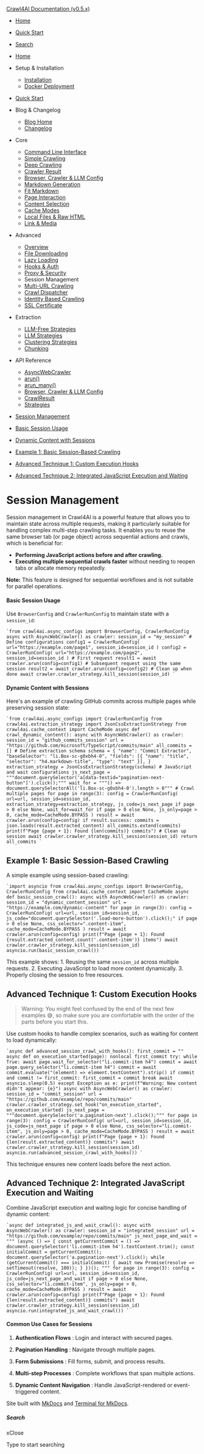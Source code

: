[Crawl4AI Documentation (v0.5.x)](https://docs.crawl4ai.com/)

  * [ Home ](../..)
  * [ Quick Start ](../../core/quickstart/)
  * [ Search ](#)



  * [Home](../..)
  * Setup & Installation
    * [Installation](../../core/installation/)
    * [Docker Deployment](../../core/docker-deployment/)
  * [Quick Start](../../core/quickstart/)
  * Blog & Changelog
    * [Blog Home](../../blog/)
    * [Changelog](https://github.com/unclecode/crawl4ai/blob/main/CHANGELOG.md)
  * Core
    * [Command Line Interface](../../core/cli/)
    * [Simple Crawling](../../core/simple-crawling/)
    * [Deep Crawling](../../core/deep-crawling/)
    * [Crawler Result](../../core/crawler-result/)
    * [Browser, Crawler & LLM Config](../../core/browser-crawler-config/)
    * [Markdown Generation](../../core/markdown-generation/)
    * [Fit Markdown](../../core/fit-markdown/)
    * [Page Interaction](../../core/page-interaction/)
    * [Content Selection](../../core/content-selection/)
    * [Cache Modes](../../core/cache-modes/)
    * [Local Files & Raw HTML](../../core/local-files/)
    * [Link & Media](../../core/link-media/)
  * Advanced
    * [Overview](../advanced-features/)
    * [File Downloading](../file-downloading/)
    * [Lazy Loading](../lazy-loading/)
    * [Hooks & Auth](../hooks-auth/)
    * [Proxy & Security](../proxy-security/)
    * Session Management
    * [Multi-URL Crawling](../multi-url-crawling/)
    * [Crawl Dispatcher](../crawl-dispatcher/)
    * [Identity Based Crawling](../identity-based-crawling/)
    * [SSL Certificate](../ssl-certificate/)
  * Extraction
    * [LLM-Free Strategies](../../extraction/no-llm-strategies/)
    * [LLM Strategies](../../extraction/llm-strategies/)
    * [Clustering Strategies](../../extraction/clustring-strategies/)
    * [Chunking](../../extraction/chunking/)
  * API Reference
    * [AsyncWebCrawler](../../api/async-webcrawler/)
    * [arun()](../../api/arun/)
    * [arun_many()](../../api/arun_many/)
    * [Browser, Crawler & LLM Config](../../api/parameters/)
    * [CrawlResult](../../api/crawl-result/)
    * [Strategies](../../api/strategies/)



  * [Session Management](#session-management)
  * [Basic Session Usage](#basic-session-usage)
  * [Dynamic Content with Sessions](#dynamic-content-with-sessions)
  * [Example 1: Basic Session-Based Crawling](#example-1-basic-session-based-crawling)
  * [Advanced Technique 1: Custom Execution Hooks](#advanced-technique-1-custom-execution-hooks)
  * [Advanced Technique 2: Integrated JavaScript Execution and Waiting](#advanced-technique-2-integrated-javascript-execution-and-waiting)



# Session Management

Session management in Crawl4AI is a powerful feature that allows you to maintain state across multiple requests, making it particularly suitable for handling complex multi-step crawling tasks. It enables you to reuse the same browser tab (or page object) across sequential actions and crawls, which is beneficial for:

  * **Performing JavaScript actions before and after crawling.**
  * **Executing multiple sequential crawls faster** without needing to reopen tabs or allocate memory repeatedly.



**Note:** This feature is designed for sequential workflows and is not suitable for parallel operations.

#### Basic Session Usage

Use `BrowserConfig` and `CrawlerRunConfig` to maintain state with a `session_id`:

```
`from crawl4ai.async_configs import BrowserConfig, CrawlerRunConfig async with AsyncWebCrawler() as crawler: session_id = "my_session" # Define configurations config1 = CrawlerRunConfig( url="https://example.com/page1", session_id=session_id ) config2 = CrawlerRunConfig( url="https://example.com/page2", session_id=session_id ) # First request result1 = await crawler.arun(config=config1) # Subsequent request using the same session result2 = await crawler.arun(config=config2) # Clean up when done await crawler.crawler_strategy.kill_session(session_id) `
```

#### Dynamic Content with Sessions

Here's an example of crawling GitHub commits across multiple pages while preserving session state:

```
`from crawl4ai.async_configs import CrawlerRunConfig from crawl4ai.extraction_strategy import JsonCssExtractionStrategy from crawl4ai.cache_context import CacheMode async def crawl_dynamic_content(): async with AsyncWebCrawler() as crawler: session_id = "github_commits_session" url = "https://github.com/microsoft/TypeScript/commits/main" all_commits = [] # Define extraction schema schema = { "name": "Commit Extractor", "baseSelector": "li.Box-sc-g0xbh4-0", "fields": [{ "name": "title", "selector": "h4.markdown-title", "type": "text" }], } extraction_strategy = JsonCssExtractionStrategy(schema) # JavaScript and wait configurations js_next_page = """document.querySelector('a[data-testid="pagination-next-button"]').click();""" wait_for = """() => document.querySelectorAll('li.Box-sc-g0xbh4-0').length > 0""" # Crawl multiple pages for page in range(3): config = CrawlerRunConfig( url=url, session_id=session_id, extraction_strategy=extraction_strategy, js_code=js_next_page if page > 0 else None, wait_for=wait_for if page > 0 else None, js_only=page > 0, cache_mode=CacheMode.BYPASS ) result = await crawler.arun(config=config) if result.success: commits = json.loads(result.extracted_content) all_commits.extend(commits) print(f"Page {page + 1}: Found {len(commits)} commits") # Clean up session await crawler.crawler_strategy.kill_session(session_id) return all_commits `
```

## Example 1: Basic Session-Based Crawling

A simple example using session-based crawling:

```
`import asyncio from crawl4ai.async_configs import BrowserConfig, CrawlerRunConfig from crawl4ai.cache_context import CacheMode async def basic_session_crawl(): async with AsyncWebCrawler() as crawler: session_id = "dynamic_content_session" url = "https://example.com/dynamic-content" for page in range(3): config = CrawlerRunConfig( url=url, session_id=session_id, js_code="document.querySelector('.load-more-button').click();" if page > 0 else None, css_selector=".content-item", cache_mode=CacheMode.BYPASS ) result = await crawler.arun(config=config) print(f"Page {page + 1}: Found {result.extracted_content.count('.content-item')} items") await crawler.crawler_strategy.kill_session(session_id) asyncio.run(basic_session_crawl()) `
```

This example shows: 1. Reusing the same `session_id` across multiple requests. 2. Executing JavaScript to load more content dynamically. 3. Properly closing the session to free resources.

## Advanced Technique 1: Custom Execution Hooks

> Warning: You might feel confused by the end of the next few examples 😅, so make sure you are comfortable with the order of the parts before you start this.

Use custom hooks to handle complex scenarios, such as waiting for content to load dynamically:

```
`async def advanced_session_crawl_with_hooks(): first_commit = "" async def on_execution_started(page): nonlocal first_commit try: while True: await page.wait_for_selector("li.commit-item h4") commit = await page.query_selector("li.commit-item h4") commit = await commit.evaluate("(element) => element.textContent").strip() if commit and commit != first_commit: first_commit = commit break await asyncio.sleep(0.5) except Exception as e: print(f"Warning: New content didn't appear: {e}") async with AsyncWebCrawler() as crawler: session_id = "commit_session" url = "https://github.com/example/repo/commits/main" crawler.crawler_strategy.set_hook("on_execution_started", on_execution_started) js_next_page = """document.querySelector('a.pagination-next').click();""" for page in range(3): config = CrawlerRunConfig( url=url, session_id=session_id, js_code=js_next_page if page > 0 else None, css_selector="li.commit-item", js_only=page > 0, cache_mode=CacheMode.BYPASS ) result = await crawler.arun(config=config) print(f"Page {page + 1}: Found {len(result.extracted_content)} commits") await crawler.crawler_strategy.kill_session(session_id) asyncio.run(advanced_session_crawl_with_hooks()) `
```

This technique ensures new content loads before the next action.

## Advanced Technique 2: Integrated JavaScript Execution and Waiting

Combine JavaScript execution and waiting logic for concise handling of dynamic content:

```
`async def integrated_js_and_wait_crawl(): async with AsyncWebCrawler() as crawler: session_id = "integrated_session" url = "https://github.com/example/repo/commits/main" js_next_page_and_wait = """ (async () => { const getCurrentCommit = () => document.querySelector('li.commit-item h4').textContent.trim(); const initialCommit = getCurrentCommit(); document.querySelector('a.pagination-next').click(); while (getCurrentCommit() === initialCommit) { await new Promise(resolve => setTimeout(resolve, 100)); } })(); """ for page in range(3): config = CrawlerRunConfig( url=url, session_id=session_id, js_code=js_next_page_and_wait if page > 0 else None, css_selector="li.commit-item", js_only=page > 0, cache_mode=CacheMode.BYPASS ) result = await crawler.arun(config=config) print(f"Page {page + 1}: Found {len(result.extracted_content)} commits") await crawler.crawler_strategy.kill_session(session_id) asyncio.run(integrated_js_and_wait_crawl()) `
```

#### Common Use Cases for Sessions

1. **Authentication Flows** : Login and interact with secured pages.

2. **Pagination Handling** : Navigate through multiple pages.

3. **Form Submissions** : Fill forms, submit, and process results.

4. **Multi-step Processes** : Complete workflows that span multiple actions.

5. **Dynamic Content Navigation** : Handle JavaScript-rendered or event-triggered content.

Site built with [MkDocs](http://www.mkdocs.org) and [Terminal for MkDocs](https://github.com/ntno/mkdocs-terminal). 

##### Search

xClose

Type to start searching
